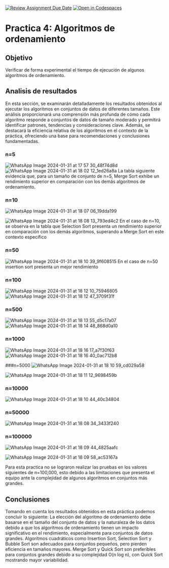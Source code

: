 [![Review Assignment Due Date](https://classroom.github.com/assets/deadline-readme-button-24ddc0f5d75046c5622901739e7c5dd533143b0c8e959d652212380cedb1ea36.svg)](https://classroom.github.com/a/ke8zCzPd)
[![Open in Codespaces](https://classroom.github.com/assets/launch-codespace-7f7980b617ed060a017424585567c406b6ee15c891e84e1186181d67ecf80aa0.svg)](https://classroom.github.com/open-in-codespaces?assignment_repo_id=13609710)
# Practica 4: Algoritmos de ordenamiento
## Objetivo
Verificar de forma experimental el tiempo de ejecución de algunos algoritmos de ordenamiento.

## Analisis de resultados
En esta sección, se examinarán detalladamente los resultados obtenidos al ejecutar los algoritmos en conjuntos de datos de diferentes tamaños. Este análisis proporcionará una comprensión más profunda de cómo cada algoritmo responde a conjuntos de datos de tamaño moderado y permitirá identificar patrones, tendencias y consideraciones clave. Además, se destacará la eficiencia relativa de los algoritmos en el contexto de la práctica, ofreciendo una base para recomendaciones y conclusiones fundamentadas.
### n=5
![WhatsApp Image 2024-01-31 at 17 57 30_48f74d8d](https://github.com/AGN-Teaching/practica-4-algoritmos-de-ordenamiento-donirving13/assets/125591158/d1586583-7793-4289-a54d-fb8b8ed681d9)
![WhatsApp Image 2024-01-31 at 18 02 12_1ed26a8a](https://github.com/AGN-Teaching/practica-4-algoritmos-de-ordenamiento-donirving13/assets/125591158/1ae78c29-cbd8-407a-80f8-75a8f61b2ff6)
La tabla siguiente evidencia que, para un tamaño de conjunto de n=5, Merge Sort exhibe un rendimiento superior en comparación con los demás algoritmos de ordenamiento.

### n=10
![WhatsApp Image 2024-01-31 at 18 07 06_19dda199](https://github.com/AGN-Teaching/practica-4-algoritmos-de-ordenamiento-donirving13/assets/125591158/87e0f369-00ec-405b-bef5-2013ccde8019)

![WhatsApp Image 2024-01-31 at 18 08 13_793ed4c2](https://github.com/AGN-Teaching/practica-4-algoritmos-de-ordenamiento-donirving13/assets/125591158/23fc67c4-865c-4f8d-a2a4-87cc216ad9dd)
En el caso de n=10, se observa en la tabla que Selection Sort presenta un rendimiento superior en comparación con los demás algoritmos, superando a Merge Sort en este contexto específico


### n=50

![WhatsApp Image 2024-01-31 at 18 10 39_9f608515](https://github.com/AGN-Teaching/practica-4-algoritmos-de-ordenamiento-donirving13/assets/125591158/513a84fc-2290-4e59-9913-601ee86f4df8)
En el caso de n=50 insertion sort presenta un mejor rendimiento 

### n=100

![WhatsApp Image 2024-01-31 at 18 12 10_75946805](https://github.com/AGN-Teaching/practica-4-algoritmos-de-ordenamiento-donirving13/assets/125591158/4f262d58-1152-4a5c-bb93-f4e81ee01766)
![WhatsApp Image 2024-01-31 at 18 12 47_3709f31f](https://github.com/AGN-Teaching/practica-4-algoritmos-de-ordenamiento-donirving13/assets/125591158/fe5651c9-aed9-4892-b6da-199f6580204c)

### n=500
![WhatsApp Image 2024-01-31 at 18 13 55_d5c17a07](https://github.com/AGN-Teaching/practica-4-algoritmos-de-ordenamiento-donirving13/assets/125591158/336fc588-6355-4ac6-b879-2ce562910aee)
![WhatsApp Image 2024-01-31 at 18 14 48_868d0a10](https://github.com/AGN-Teaching/practica-4-algoritmos-de-ordenamiento-donirving13/assets/125591158/e2b61aa0-6da4-42f1-9145-20c4b9433afd)

### n=1000
![WhatsApp Image 2024-01-31 at 18 16 17_a7f30f63](https://github.com/AGN-Teaching/practica-4-algoritmos-de-ordenamiento-donirving13/assets/125591158/0fd96e22-388d-4d8c-94ff-91be7a0c8be1)
![WhatsApp Image 2024-01-31 at 18 16 40_0ac712b8](https://github.com/AGN-Teaching/practica-4-algoritmos-de-ordenamiento-donirving13/assets/125591158/2688b48a-a4c5-40bb-9be7-a26010a90888)

###n=5000
![WhatsApp Image 2024-01-31 at 18 10 59_cd029a58](https://github.com/AGN-Teaching/practica-4-algoritmos-de-ordenamiento-donirving13/assets/125591158/f9708aaa-170d-4adc-b396-5d8b98adecbd)

![WhatsApp Image 2024-01-31 at 18 11 12_9698459b](https://github.com/AGN-Teaching/practica-4-algoritmos-de-ordenamiento-donirving13/assets/125591158/adda279a-4c38-46c7-8bef-1a4ea53a08ef)

### n=10000

![WhatsApp Image 2024-01-31 at 18 10 44_40c34804](https://github.com/AGN-Teaching/practica-4-algoritmos-de-ordenamiento-donirving13/assets/125591158/6ea96156-d676-45b2-85c7-d60acfac69ff)

### n=50000

![WhatsApp Image 2024-01-31 at 18 08 34_3433f240](https://github.com/AGN-Teaching/practica-4-algoritmos-de-ordenamiento-donirving13/assets/125591158/e6210775-3b4c-4fb8-b3ba-77f196461663)

### n=100000

![WhatsApp Image 2024-01-31 at 18 09 44_4825aafc](https://github.com/AGN-Teaching/practica-4-algoritmos-de-ordenamiento-donirving13/assets/125591158/9d7e3f86-0d06-43dd-91e3-b0c04c3f1a82)


![WhatsApp Image 2024-01-31 at 18 09 58_ac53167a](https://github.com/AGN-Teaching/practica-4-algoritmos-de-ordenamiento-donirving13/assets/125591158/a0f27de3-8b52-40cb-905f-192132ce7783)



Para esta practica no se lograron realizar las pruebas en los valores siguientes de n=100,000, esto debido a las limitaciones que presenta el equipo ante la complejidad de algunos algoritmos en conjuntos más grandes. 
## Conclusiones

Tomando en cuenta los resultados obtenidos en esta práctica podemos concluir lo siguiente:
La elección del algoritmo de ordenamiento debe basarse en el tamaño del conjunto de datos y la naturaleza de los datos debido a que los algoritmos de ordenamiento tienen un impacto significativo en el rendimiento, especialmente para conjuntos de datos grandes. Algoritmos cuadráticos como Insertion Sort, Selection Sort y Bubble Sort son adecuados para conjuntos pequeños, pero pierden eficiencia en tamaños mayores. Merge Sort y Quick Sort son preferibles para conjuntos grandes debido a su complejidad O(n log n), con Quick Sort mostrando mayor variabilidad.
